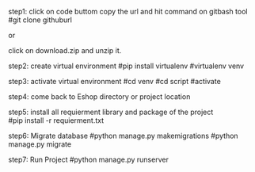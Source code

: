 
step1: click on code buttom
copy the url and hit command on gitbash tool
#git clone githuburl

or 

click on download.zip and unzip it.

step2: create virtual environment
#pip install virtualenv
#virtualenv venv

step3: activate virtual environment
#cd venv
#cd script
#activate

step4: come back to Eshop directory or project location

step5: install all requierment library and package of the project  
#pip install -r requierment.txt

step6: Migrate database
#python manage.py makemigrations
#python manage.py migrate

step7: Run Project
#python manage.py runserver
